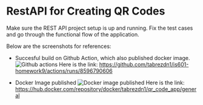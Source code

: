 # RestAPI for Creating QR Codes

Make sure the REST API project setup is up and running. Fix the test cases and go through the functional flow of the application.

Below are the screenshots for references:

- Succesful build on Github Action, which also published docker image.
![Github actions](<Screenshot 2024-04-08 at 4.22.08 AM.png>)
Here is the link: https://github.com/tabrezdn1/is601-homework9/actions/runs/8596790606

- Docker Image published
![Docker image published](<Screenshot 2024-04-08 at 4.19.16 AM.png>)
Here is the link: https://hub.docker.com/repository/docker/tabrezdn1/qr_code_app/general

